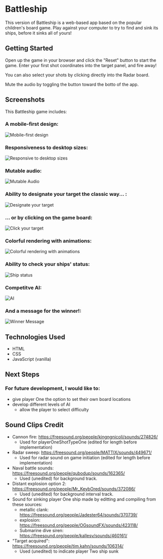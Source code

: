 # Battleship

This version of Battleship is a web-based app based on the popular children's board game. Play against your computer to try to find and sink its ships,  before it sinks all of yours! 

## Getting Started

Open up the game in your browser and click the "Reset" button to start the game. Enter your first shot coordinates into the target panel, and fire away! 

You can also select your shots by clicking directly into the Radar board. 

Mute the audio by toggling the button toward the botto of the app.  

## Screenshots

This Battleship game includes:

### A mobile-first design:

![Mobile-first design](https://i.imgur.com/g4bVUds.png)

### Responsiveness to desktop sizes:

![Responsive to desktop sizes](https://i.imgur.com/q5Zz1AV.png)

### Mutable audio:

![Mutable Audio](https://i.imgur.com/G2R7Czx.png)

### Ability to designate your target the classic way... :

![Designate your target](https://i.imgur.com/uKBRLTh.png)

### ... or by clicking on the game board:

![Click your target](https://i.imgur.com/l1M8w1e.png)

### Colorful rendering with animations:

![Colorful rendering with animations](https://i.imgur.com/ptVI5xQ.png)

### Ability to check your ships' status:

![Ship status](https://i.imgur.com/QPNvORL.png)

### Competitve AI:

![AI](https://i.imgur.com/DWzF7V6.png)

### And a message for the winner!:

![Winner Message](https://i.imgur.com/ppS1Mah.png)


## Technologies Used 

* HTML
* CSS
* JavaScript (vanilla)

## Next Steps

### For future development, I would like to: 

* give player One the option to set their own board locations 
* develop different levels of AI
     * allow the player to select difficulty 

## Sound Clips Credit 

* Cannon fire: https://freesound.org/people/kingngnicoli/sounds/274826/
     * Used for playerOneShotTypeOne (edited for length before implementation)
* Radar sweep: https://freesound.org/people/MATTIX/sounds/449671/ 
     * Used for radar sound on game initiation (edited for length before implementation)
* Naval battle sounds: https://freesound.org/people/qubodup/sounds/162365/
     * Used (unedited) for background track. 
* Distant explosion option 2: https://freesound.org/people/Mr_KeybOred/sounds/372086/ 
     * Used (unedited) for background interval track. 
* Sound for sinking player One ship made by editting and compiling from these sources: 
     * metallic clank: https://freesound.org/people/Jadester64/sounds/370739/
     * explosion: https://freesound.org/people/OGsoundFX/sounds/423118/
     * Submarine dive siren: https://freesound.org/people/kallesv/sounds/460161/ 
* "Target acquired": https://freesound.org/people/tim.kahn/sounds/106314/
     * Used (unedited) to indicate player Two ship sunk 



